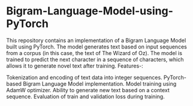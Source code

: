 # Bigram-Language-Model-using-PyTorch
This repository contains an implementation of a Bigram Language Model built using PyTorch. The model generates text based on input sequences from a corpus (in this case, the text of The Wizard of Oz). The model is trained to predict the next character in a sequence of characters, which allows it to generate novel text after training.
Features-:

Tokenization and encoding of text data into integer sequences.
PyTorch-based Bigram Language Model implementation.
Model training using AdamW optimizer.
Ability to generate new text based on a context sequence.
Evaluation of train and validation loss during training.
